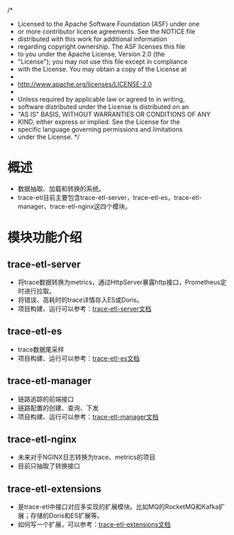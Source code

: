 /*
 * Licensed to the Apache Software Foundation (ASF) under one
 * or more contributor license agreements.  See the NOTICE file
 * distributed with this work for additional information
 * regarding copyright ownership.  The ASF licenses this file
 * to you under the Apache License, Version 2.0 (the
 * "License"); you may not use this file except in compliance
 * with the License.  You may obtain a copy of the License at
 *
 *   http://www.apache.org/licenses/LICENSE-2.0
 *
 * Unless required by applicable law or agreed to in writing,
 * software distributed under the License is distributed on an
 * "AS IS" BASIS, WITHOUT WARRANTIES OR CONDITIONS OF ANY
 * KIND, either express or implied.  See the License for the
 * specific language governing permissions and limitations
 * under the License.
 */

# 概述
+ 数据抽取、加载和转换的系统。
+ trace-etl目前主要包含trace-etl-server，trace-etl-es，trace-etl-manager，trace-etl-nginx这四个模块。

# 模块功能介绍

## trace-etl-server

+ 将trace数据转换为metrics，通过HttpServer暴露http接口，Prometheus定时进行拉取。
+ 将错误、高耗时的trace详情存入ES或Doris。
+ 项目构建、运行可以参考：[trace-etl-server文档](trace-etl-server/README_CN.md)

## trace-etl-es

+ trace数据尾采样
+ 项目构建、运行可以参考：[trace-etl-es文档](trace-etl-es/README_CN.md)

## trace-etl-manager

+ 链路追踪的前端接口
+ 链路配置的创建、查询、下发
+ 项目构建、运行可以参考：[trace-etl-manager文档](trace-etl-manager/README_CN.md)

## trace-etl-nginx

+ 未来对于NGINX日志转换为trace、metrics的项目
+ 目前只抽取了转换接口

## trace-etl-extensions

+ 是trace-etl中接口对应多实现的扩展模块。比如MQ的RocketMQ和Kafka扩展；存储的Doris和ES扩展等。
+ 如何写一个扩展，可以参考：[trace-etl-extensions文档](docs/extension/extension_cn.md)